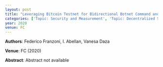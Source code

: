 ```yaml
---
layout: post
title: "Leveraging Bitcoin Testnet for Bidirectional Botnet Command and Control Systems"
categories: ['Topic: Security and Measurement', 'Topic: Decentralized Systems', '2020', 'Venue: FC']
year: 2020
venue: FC
---
```

**Authors**: Federico Franzoni, I. Abellan, Vanesa Daza

**Venue**: FC (2020)

**Abstract**: Abstract not available
